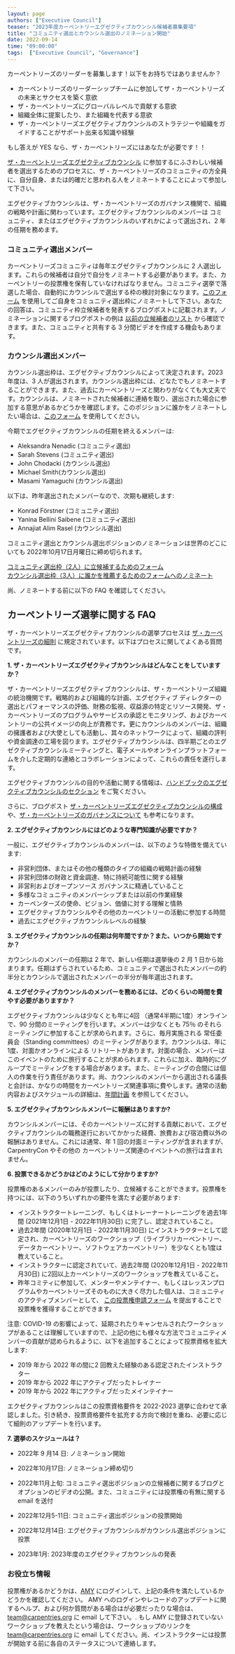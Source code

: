```yaml
---
layout: page
authors: ["Executive Council"]
teaser: "2023年度カーペントリーエグゼクティブカウンシル候補者募集要項"
title: "コミュニティ選出とカウンシル選出のノミネーション開始" 
date: 2022-09-14
time: "09:00:00"
tags:  ["Executive Council", "Governance"]
---
```


カーペントリーズのリーダーを募集します！以下をお持ちではありませんか？
* カーペントリーズのリーダーシップチームに参加してザ・カーペントリーズの未来とサクセスを築く意欲
* ザ・カーペントリーズにグローバルレベルで貢献する意欲
* 組織全体に提案したり、また組織を代表する意欲
* ザ・カーペントリーズエグゼクティブカウンシルのストラテジーや組織をガイドすることがサポート出来る知識や経験

もし答えが YES なら、ザ・カーペントリーズにはあなたが必要です！！

[ザ・カーペントリーズエグゼクティブカウンシル](http://carpentries.org/governance/) に参加するにふさわしい候補者を選出するためのプロセスに、ザ・カーペントリーズのコミュニティの方全員に、自分自身、または的確だと思われる人をノミネートすることによって参加して下さい。

エグゼクティブカウンシルは、ザ・カーペントリーズのガバナンス機関で、組織の戦略や計画に関わっています。エグゼクティブカウンシルのメンバーは コミュニティ、またはエグゼクティブカウンシルのいずれかによって選出され、2 年の任期を務めます。

### コミュニティ選出メンバー

カーペントリーズコミュニティは毎年エグゼクティブカウンシルに 2 人選出します。これらの候補者は自分で自分をノミネートする必要があります。また、カーペントリーの投票権を保有していなければなりません。コミュニティ選挙で落選した場合、自動的にカウンシルで選出する枠の検討対象になります。[このフォーム](https://forms.gle/5ttJqsDfGmzqGmg97) を使用してご自身をコミュニティ選出枠にノミネートして下さい。あなたの回答は、コミュニティ枠立候補者を発表するブログポストに記載されます。ノミネーションに関するブログポストの例は [以前の立候補者のリスト](https://carpentries.org/blog/2021/10/2022-executive-council-elections/) から確認できます。また、コミュニティと共有する 3 分間ビデオを作成する機会もあります。

### カウンシル選出メンバー
 
カウンシル選出枠は、エグゼクティブカウンシルによって決定されます。2023 年度は、3 人が選出されます。カウンシル選出枠には、どなたでもノミネートすることができます。また、過去にカーペントリーズと関わりがなくても大丈夫です。カウンシルは、ノミネートされた候補者に連絡を取り、選出された場合に参加する意思があるかどうかを確認します。このポジションに誰かをノミネートしたい場合は、[このフォーム](https://forms.gle/ies6yWKRiFfmLwEg7) を使用してください。  

今期でエグゼクティブカウンシルの任期を終えるメンバーは:
- Aleksandra Nenadic (コミュニティ選出)                                                                                                   
- Sarah Stevens (コミュニティ選出)            
- John Chodacki (カウンシル選出)                                                                             
- Michael Smith(カウンシル選出)                                                                                 
- Masami Yamaguchi (カウンシル選出)

以下は、昨年選出されたメンバーなので、次期も継続します:
- Konrad Förstner (コミュニティ選出)         
- Yanina Bellini Saibene (コミュニティ選出)                       
- Annajiat Alim Rasel (カウンシル選出)

コミュニティ選出とカウンシル選出ポジションのノミネーションは世界のどこにいても 2022年10月17日月曜日に締め切られます。

[コミュニティ選出枠（2人）に立候補するためのフォーム](https://forms.gle/5ttJqsDfGmzqGmg97)  
[カウンシル選出枠（3人）に誰かを推薦するためのフォームへのノミネート](https://forms.gle/ies6yWKRiFfmLwEg7) 

尚、ノミネートする前に以下の FAQ を確認してください。
## カーペントリーズ選挙に関する FAQ
ザ・カーペントリーズエグゼクティブカウンシルの選挙プロセスは [ザ・カーペントリーズの細則](https://docs.carpentries.org/topic_folders/governance/bylaws.html) に規定されています。以下はプロセスに関してよくある質問です。

**1. ザ・カーペントリーズエグゼクティブカウンシルはどんなことをしていますか？**

ザ・カーペントリーズエグゼクティブカウンシルは、ザ・カーペントリーズ組織の統治機関です。戦略的および組織的な計画、エグゼクティブ ディレクターの選出とパフォーマンスの評価、財務の監視、収益源の特定とリソース開発、ザ・カーペントリーズのプログラムやサービスの承認とモニタリング、およびカーペントリーの公共イメージの向上が責務です。更にカウンシルのメンバーは、組織の擁護者および大使としても活動し、其々のネットワークによって、組織の評判や資金調達の工場を図ります。エグゼクティブカウンシルは、四半期ごとのエグゼクティブカウンシルミーティングと、電子メールやオンラインプラットフォームを介した定期的な連絡とコラボレーションによって、これらの責任を遂行します。

エグゼクティブカウンシルの目的や活動に関する情報は、[ハンドブックのエグゼクティブカウンシルのセクション](https://docs.carpentries.org/topic_folders/governance/executive-council.html) をご覧ください。

さらに、ブログポスト [ザ・カーペントリーズエグゼクティブカウンシルの構成](https://carpentries.org/blog/2018/09/executive-committee-structure/) や、[ザ・カーペントリーズのガバナンスについて](https://carpentries.org/blog/2021/07/carpentries-governance/) も参考になります。

**2. エグゼクティブカウンシルにはどのような専門知識が必要ですか？**

一般に、エグゼクティブカウンシルのメンバーは、以下のような特徴を備えています:
* 非営利団体、またはその他の種類のタイプの組織の戦略計画の経験
* 非営利団体の財政と資金調達、特に持続可能性に関する経験
* 非営利およびオープンソース ガバナンスに精通していること
* 多様なコミュニティのメンバーシップまたは以前の作業経験
* カーペンターズの使命、ビジョン、価値に対する理解と情熱
* エグゼクティブカウンシルやその他のカーペントリーの活動に参加する時間
* 過去にエグゼクティブカウンシルレベルの経験

**3. エグゼクティブカウンシルの任期は何年間ですか？また、いつから開始ですか？**

カウンシルのメンバーの任期は 2 年で、新しい任期は選挙後の 2 月 1 日から始まります。任期はずらされているため、コミュニティで選出されたメンバーの約半分とカウンシルで選出されたメンバーの半分が毎年選出されます。

**4. エグゼクティブカウンシルのメンバーを務めるには、どのくらいの時間を費やす必要がありますか？**

エグゼクティブカウンシルは少なくとも年に4回 （通常4半期に1度）オンラインで、90 分間のミーティングを行います。メンバーは少なくとも 75％ のそれらミーティングに参加することが求められます。さらに、毎月実施される 常任委員会（Standing committees）のミーティングがあります。カウンシルは、年に1度、対面かオンラインによる リトリートがあります。対面の場合、メンバーはこのイベントのために旅行することが求められます。これらに加え、臨時的にグループでミーティングをする場合があります。また、ミーティングの合間には個人の作業を行う責任があります。尚、カウンシルのメンバーから選出される議長と会計は、かなりの時間をカーペントリーズ関連事項に費やします。通常の活動内容およびスケジュールの詳細は、[年間計画](https://docs.carpentries.org/topic_folders/governance/executive-council.html#calendar-of-events) を参照してください。

**5. エグゼクティブカウンシルメンバーに報酬はありますか?**

カウンシルメンバーには、そのカーペントリーズに対する貢献において、エグゼクティブカウンシルの職務遂行においてかかった経費、旅費および宿泊費以外の報酬はありません。これには通常、年 1 回の対面ミーティングが含まれますが、CarpentryCon やその他の カーペントリーズ関連のイベントへの旅行は含まれません。

**6. 投票できるかどうかはどのようにして分かりますか?**

投票権のあるメンバーのみが投票したり、立候補することができます。投票権を持つには、以下のうちいずれかの要件を満たす必要があります:
* インストラクタートレーニング、もしくはトレーナートレーニングを過去1年間 (2021年12月1日 - 2022年11月30日) に完了し、認定されていること。
* 過去2年間 (2020年12月1日 - 2022年11月30日) にインストラクターとして認定され、カーペントリーズのワークショップ（ライブラリカーペントリー、データカーペントリー、ソフトウェアカーペントリー）を少なくとも1度は教えていること。
* インストラクターに認定されていて、過去2年間 (2020年12月1日 - 2022年11月30日) に2回以上カーペントリーズのワークショップを教えていること。
* 昨年コミティに参加して、メンターやメンテイナー、もしくはレッスンプログラムやカーペントリーズそのものに大きく尽力した個人は、コミュニティのアクティブメンバーとして、 [この投票権申請フォーム](https://forms.gle/kFkGYDwSthZMnSeh8) を提出することで投票権を獲得することができます。

注意: COVID-19 の影響によって、延期されたりキャンセルされたワークショップがあることは理解していますので、上記の他にも様々な方法でコミュニティメンバーの貢献が認められるように、以下を追加することによって投票資格を拡大します:
* 2019 年から 2022 年の間に2 回教えた経験のある認定されたインストラクター 
* 2019 年から 2022 年にアクティブだったトレイナー
* 2019 年から 2022 年にアクティブだったメインテイナー 

エクゼクティブカウンシルはこの投票資格要件を 2022-2023 選挙に合わせて承認しました。引き続き、投票資格要件を拡充する方向で検討を重ね、必要に応じて細則のアップデートを行います。

**7. 選挙のスケジュールは？**
* 2022年 9 月14 日: ノミネーション開始

* 2022年10月17日: ノミネーション締め切り

* 2022年11月上旬: コミュニティ選出ポジションの立候補者に関するブログとオプションのビデオの公開。また、コミュニティには投票権の有無に関する email を送付
* 2022年12月5-11日: コミュニティ選出ポジションの投票開始
* 2022年12月14日: エグゼクティブカウンシルがカウンシル選出ポジションに投票
* 2023年1月: 2023年度のエグゼクティブカウンシルの発表 

### お役立ち情報
投票権があるかどうかは、[AMY](https://amy.carpentries.org/account/login/) にログインして、上記の条件を満たしているかどうかを確認してください。
AMY へのログインやレコードのアップデートに関するヘルプ、および何か質問がある場合はが必要だったりな場合は、[team@carpentries.org](mailto:team@carpentries.org) に email して下さい。. 
もし AMY に登録されていないワークショップを教えたという場合は、ワークショップのリンクを [team@carpentries.org](mailto:team@carpentries.org) に email してください。尚、インストラクターには投票が開始する前に各自のステータスについて連絡します。

